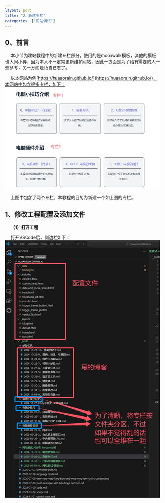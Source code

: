 ```yaml
---
layout: post
title: "2、新建专栏"
categories: ["网站调试"]
---
```


## 0、前言

&emsp; 本小节为建站教程中的新建专栏部分，使用的是moonwalk模板，其他的模板也大同小异，因为本人不一定常更新维护网站，因此一方面是为了给有需要的人一些参考，另一方面是怕自己忘了。

&emsp; 以本网站为例[https://huaaorain.github.io/](https://huaaorain.github.io/)，本网站中包含很多专栏，如下：
<img src='/images/网站调试/2、新建专栏/0.1、什么是专栏.jpg' width="1000" style="display: block; margin: 0 auto;">

&emsp; 上图中包含了两个专栏，本教程的目的为新建一个如上图的专栏。

## 1、修改工程配置及添加文件

&emsp; <strong style="color: black;">（1）打开工程</strong>

&emsp; 打开VSCode后，侧边栏如下：
<img src='/images/网站调试/2、新建专栏/1.1、侧边栏.jpg' width="700" style="display: block; margin: 0 auto;">

<!-- &emsp; 侧边栏中几个部分需要注意：
>（1）_includes：这个文件夹下面的html文件是网站的显示配置，后面会详细说；
> (2) _layouts：这个文件夹下面的html也是网站如何显示的相关配置，这个后面会重点说；
> (3) _posts：这部分放的是更新的blog，后续想添加的话往这里按照格式添加就行；
> (4) _sass：这个文件夹下面放的是网站模板样式的设置；
> (5) files：这个文件夹下面放的是放到网站上的一些网页；
> (6) images：这个文件夹下面放的是网站上用到的一些图片；
> (7) _config.yml：这个是网站内容的配置文件，非常重要。

&emsp; <strong style="color: black;">（2）home.yml的配置</strong>

&emsp; home.yml中是所有专栏、blog的总览，可以在这里选择是否使某个blog出现在网站上。
<img src='/images/网站调试/2、新建专栏/1.2、home配置.jpg' width="1500" style="display: block; margin: 0 auto;"> -->

<!-- > project1_entries: # 这个是新建的专栏-project1
>   - title: blog的标题
>     url: blog的链接
>     desc: 该blog的内容描述
>
> project2_entries: # 这个是新建的专栏-project2
>   - title: blog的标题
>     url: blog的链接
>     desc: 该blog的内容描述

&emsp; <strong style="color: black;">（3）home.html的配置</strong>

&emsp; home.html是呈现网页中专栏内容的相关配置，每个专栏的模板如下：
> {% if site.theme_config.专栏名字_projects == true %}
>   <h2>{{ site.theme_config.home.title_专栏名字_projects }}</h2>
>   {% include card_list.html collection=site.data.home.专栏名字_entries %}
> {% endif %}

&emsp; 以模板为例，需要修改三个参数：
> （1）专栏名字_projects；
> （2）title_专栏名字_projects；
> （3）专栏名字_entries。

&emsp; 具体例子可以参考下面：
<img src='/images/网站调试/2、新建专栏/1.3、home.html配置.jpg' width="1500" style="display: block; margin: 0 auto;">

&emsp; 这三个参数在哪里添加在下面会说明，也可以用Ctrl+Shift+F直接查找然后修改模板。

&emsp; <strong style="color: black;">（4）修改home.html中的参数</strong>

&emsp; 1）专栏名字_projects + title_专栏名字_projects；

&emsp; 这两个参数的相关配置在_config.yml中，详细介绍如下：
<img src='/images/网站调试/2、新建专栏/1.4、两个参数.jpg' width="1500" style="display: block; margin: 0 auto;">

&emsp; 2）专栏名字_entries；
&emsp; 第三个参数在home.yml中，具体为下：
<img src='/images/网站调试/2、新建专栏/1.5、第三个参数.jpg' width="1500" style="display: block; margin: 0 auto;"> -->

